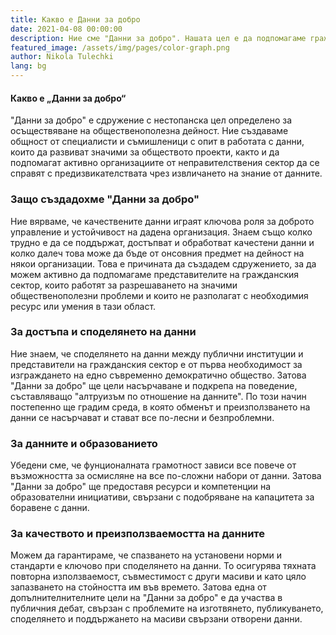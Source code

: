 ```yaml
---
title: Какво е Данни за добро
date: 2021-04-08 00:00:00
description: Ние сме "Данни за добро". Нашата цел е да подпомагаме гражданския сектор в България чрез предоставяне на услуги, свързани с обработката и анализа на данни.
featured_image: /assets/img/pages/color-graph.png
author: Nikola Tulechki
lang: bg
---
```


#### Какво е „Данни за добро“
"Данни за добро" е сдружение с нестопанска цел определено за осъществяване на общественополезна дейност. Ние създаваме общност от специалисти и съмишленици с опит в работата с данни, които да развиват значими за обществото проекти, както и да подпомагат активно организациите от неправителствения сектор да се справят с предизвикателствата чрез извличането на знание от данните.

### Защо създадохме "Данни за добро"
Ние вярваме, че качествените данни играят ключова роля за доброто управление и устойчивост на дадена организация. Знаем също колко трудно е да се поддържат, достъпват и обработват качестени данни и колко далеч това може да бъде от онсовния предмет на дейност на някои организации. Това е причината да създадем сдружението, за да можем активно да подпомагаме представителите на гражданския сектор, които работят за разрешаването на значими общественополезни проблеми и които не разполагат с необходимия ресурс или умения в тази област.

### За достъпа и споделянето на данни
Ние знаем, че споделянето на данни между публични институции и представители на гражданския сектор е от първа необходимост за изграждането на едно съвременно демократично общество. Затова "Данни за добро" ще цели насърчаване и подкрепа на поведение, съставляващо "алтруизъм по отношение на данните". По този начин постепенно ще градим среда, в която обменът и преизползването на данни се насърчават и стават все по-лесни и безпроблемни.

### За данните и образованието
Убедени сме, че фунционалната грамотност зависи все повече от възможността за осмисляне на все по-сложни набори от данни. Затова "Данни за добро" ще предоставя ресурси и компетенции на образователни инициативи, свързани с подобряване на капацитета за боравене с данни.

### За качеството и преизползваемостта на данните
Можем да гарантираме, че спазването на установени норми и стандарти е ключово при споделянето на данни. То осигурява тяхната повторна използваемост, съвместимост с други масиви и като цяло запазването на стойността им във времето. Затова една от допълнителнителните цели на "Данни за добро" е да участва в публичния дебат, свързан с проблемите на изготвянето, публикуването, споделянето и поддържането на масиви свързани отворени данни.  


